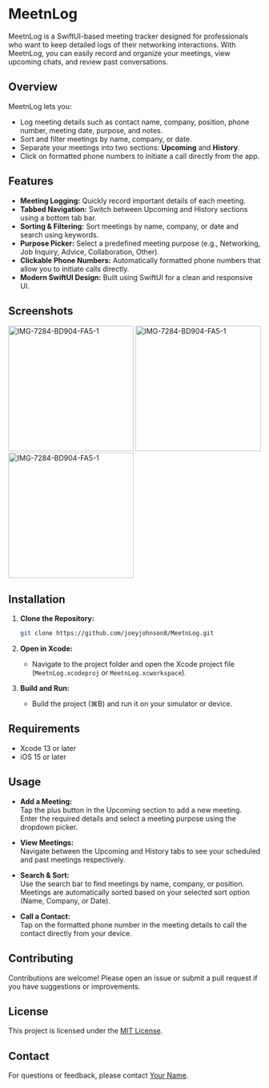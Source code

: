 # MeetnLog

MeetnLog is a SwiftUI-based meeting tracker designed for professionals who want to keep detailed logs of their networking interactions. With MeetnLog, you can easily record and organize your meetings, view upcoming chats, and review past conversations.

## Overview

MeetnLog lets you:
- Log meeting details such as contact name, company, position, phone number, meeting date, purpose, and notes.
- Sort and filter meetings by name, company, or date.
- Separate your meetings into two sections: **Upcoming** and **History**.
- Click on formatted phone numbers to initiate a call directly from the app.

## Features

- **Meeting Logging:** Quickly record important details of each meeting.
- **Tabbed Navigation:** Switch between Upcoming and History sections using a bottom tab bar.
- **Sorting & Filtering:** Sort meetings by name, company, or date and search using keywords.
- **Purpose Picker:** Select a predefined meeting purpose (e.g., Networking, Job Inquiry, Advice, Collaboration, Other).
- **Clickable Phone Numbers:** Automatically formatted phone numbers that allow you to initiate calls directly.
- **Modern SwiftUI Design:** Built using SwiftUI for a clean and responsive UI.

## Screenshots

<a href="https://ibb.co/HD31FKPJ"><img src="https://i.ibb.co/VW5rjLCK/IMG-7284-BD904-FA5-1.jpg" alt="IMG-7284-BD904-FA5-1" border="0" width="250" /></a>
<a href="https://ibb.co/HD31FKPJ"><img src="https://i.ibb.co/jvGQsLF1/IMG-7091.png" alt="IMG-7284-BD904-FA5-1" border="0" width="250" /></a>
<a href="https://ibb.co/HD31FKPJ"><img src="https://i.ibb.co/s9LcVh3r/IMG-7092.png" alt="IMG-7284-BD904-FA5-1" border="0" width="250" /></a>

## Installation

1. **Clone the Repository:**

    ```bash
    git clone https://github.com/joeyjohnson8/MeetnLog.git
    ```

2. **Open in Xcode:**
   - Navigate to the project folder and open the Xcode project file (`MeetnLog.xcodeproj` or `MeetnLog.xcworkspace`).

3. **Build and Run:**
   - Build the project (⌘B) and run it on your simulator or device.

## Requirements

- Xcode 13 or later
- iOS 15 or later

## Usage

- **Add a Meeting:**  
  Tap the plus button in the Upcoming section to add a new meeting. Enter the required details and select a meeting purpose using the dropdown picker.

- **View Meetings:**  
  Navigate between the Upcoming and History tabs to see your scheduled and past meetings respectively.

- **Search & Sort:**  
  Use the search bar to find meetings by name, company, or position. Meetings are automatically sorted based on your selected sort option (Name, Company, or Date).

- **Call a Contact:**  
  Tap on the formatted phone number in the meeting details to call the contact directly from your device.

## Contributing

Contributions are welcome! Please open an issue or submit a pull request if you have suggestions or improvements.

## License

This project is licensed under the [MIT License](LICENSE).

## Contact

For questions or feedback, please contact [Your Name](mailto:your.email@example.com).
